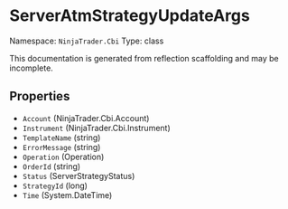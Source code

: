 # ServerAtmStrategyUpdateArgs

Namespace: `NinjaTrader.Cbi`
Type: class

This documentation is generated from reflection scaffolding and may be incomplete.

## Properties
- `Account` (NinjaTrader.Cbi.Account)
- `Instrument` (NinjaTrader.Cbi.Instrument)
- `TemplateName` (string)
- `ErrorMessage` (string)
- `Operation` (Operation)
- `OrderId` (string)
- `Status` (ServerStrategyStatus)
- `StrategyId` (long)
- `Time` (System.DateTime)
